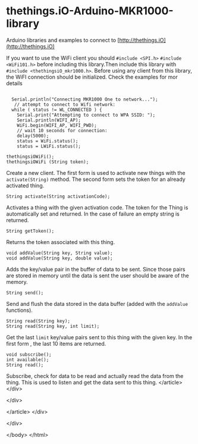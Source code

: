# thethings.iO-Arduino-MKR1000-library

Arduino libraries and examples to connect to [http://thethings.iO](http://thethings.iO)

If you want to use the WiFi client you should `#include <SPI.h>` `#include <WiFi101.h>` before including this library.Then include this library with `#include <thethingsiO_mkr1000.h>`. Before using any client from this library, the WiFI connection should be initialized. Check the examples for mor details

```text

  Serial.println("Connecting MKR1000 One to network...");
   // attempt to connect to Wifi network:
  while ( status != WL_CONNECTED ) {
    Serial.print("Attempting to connect to WPA SSID: ");
    Serial.println(WIFI_AP);
    WiFi.begin(WIFI_AP, WIFI_PWD);
    // wait 10 seconds for connection:
    delay(5000);
    status = WiFi.status();
    status = LWiFi.status();
```

```text
thethingsiOWiFi();
thethingsiOWiFi (String token);
```

Create a new client. The first form is used to activate new things with the `activate(String)` method. The second form sets the token for an already activated thing.

```text
String activate(String activationCode);
```

Activates a thing with the given activation code. The token for the Thing is automatically set and returned. In the case of failure an empty string is returned.

```text
String getToken();
```

Returns the token associated with this thing.

```text
void addValue(String key, String value);
void addValue(String key, double value);
```

Adds the key/value pair in the buffer of data to be sent. Since those pairs are stored in memory until the data is sent the user should be aware of the memory.

```text
String send();
```

Send and flush the data stored in the data buffer \(added with the `addValue` functions\).

```text
String read(String key);
String read(String key, int limit);
```

Get the last `limit` key/value pairs sent to this thing with the given key. In the first form , the last 10 items are returned.

```text
void subscribe();
int available();
String read();
```

Subscribe, check for data to be read and actually read the data from the thing. This is used to listen and get the data sent to this thing. &lt;/article&gt; &lt;/div&gt;

&lt;/div&gt;

&lt;/article&gt; &lt;/div&gt;

&lt;/div&gt;

&lt;/body&gt; &lt;/html&gt;

